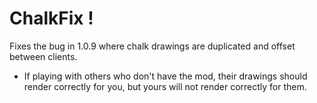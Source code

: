 # ChalkFix !
Fixes the bug in 1.0.9 where chalk drawings are duplicated and offset between clients.
- If playing with others who don't have the mod, their drawings should render correctly for you, but yours will not render correctly for them.